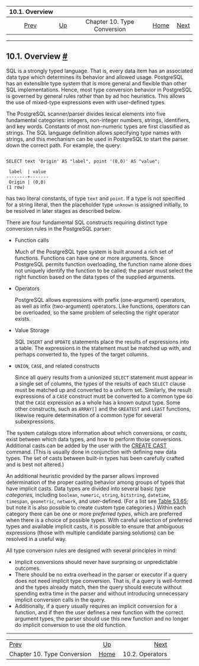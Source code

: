 <!--?xml version="1.0" encoding="UTF-8" standalone="no"?-->

|                    10.1. Overview                    |                                                   |                             |                                                       |                                               |
| :--------------------------------------------------: | :------------------------------------------------ | :-------------------------: | ----------------------------------------------------: | --------------------------------------------: |
| [Prev](typeconv.html "Chapter 10. Type Conversion")  | [Up](typeconv.html "Chapter 10. Type Conversion") | Chapter 10. Type Conversion | [Home](index.html "PostgreSQL 17devel Documentation") |  [Next](typeconv-oper.html "10.2. Operators") |

***

## 10.1. Overview [#](#TYPECONV-OVERVIEW)

SQL is a strongly typed language. That is, every data item has an associated data type which determines its behavior and allowed usage. PostgreSQL has an extensible type system that is more general and flexible than other SQL implementations. Hence, most type conversion behavior in PostgreSQL is governed by general rules rather than by ad hoc heuristics. This allows the use of mixed-type expressions even with user-defined types.

The PostgreSQL scanner/parser divides lexical elements into five fundamental categories: integers, non-integer numbers, strings, identifiers, and key words. Constants of most non-numeric types are first classified as strings. The SQL language definition allows specifying type names with strings, and this mechanism can be used in PostgreSQL to start the parser down the correct path. For example, the query:

```

SELECT text 'Origin' AS "label", point '(0,0)' AS "value";

 label  | value
--------+-------
 Origin | (0,0)
(1 row)
```

has two literal constants, of type `text` and `point`. If a type is not specified for a string literal, then the placeholder type `unknown` is assigned initially, to be resolved in later stages as described below.

There are four fundamental SQL constructs requiring distinct type conversion rules in the PostgreSQL parser:

* Function calls

    Much of the PostgreSQL type system is built around a rich set of functions. Functions can have one or more arguments. Since PostgreSQL permits function overloading, the function name alone does not uniquely identify the function to be called; the parser must select the right function based on the data types of the supplied arguments.

* Operators

    PostgreSQL allows expressions with prefix (one-argument) operators, as well as infix (two-argument) operators. Like functions, operators can be overloaded, so the same problem of selecting the right operator exists.

* Value Storage

    SQL `INSERT` and `UPDATE` statements place the results of expressions into a table. The expressions in the statement must be matched up with, and perhaps converted to, the types of the target columns.

* `UNION`, `CASE`, and related constructs

    Since all query results from a unionized `SELECT` statement must appear in a single set of columns, the types of the results of each `SELECT` clause must be matched up and converted to a uniform set. Similarly, the result expressions of a `CASE` construct must be converted to a common type so that the `CASE` expression as a whole has a known output type. Some other constructs, such as `ARRAY[]` and the `GREATEST` and `LEAST` functions, likewise require determination of a common type for several subexpressions.

The system catalogs store information about which conversions, or *casts*, exist between which data types, and how to perform those conversions. Additional casts can be added by the user with the [CREATE CAST](sql-createcast.html "CREATE CAST") command. (This is usually done in conjunction with defining new data types. The set of casts between built-in types has been carefully crafted and is best not altered.)

An additional heuristic provided by the parser allows improved determination of the proper casting behavior among groups of types that have implicit casts. Data types are divided into several basic *type categories*, including `boolean`, `numeric`, `string`, `bitstring`, `datetime`, `timespan`, `geometric`, `network`, and user-defined. (For a list see [Table 53.65](catalog-pg-type.html#CATALOG-TYPCATEGORY-TABLE "Table 53.65. typcategory Codes"); but note it is also possible to create custom type categories.) Within each category there can be one or more *preferred types*, which are preferred when there is a choice of possible types. With careful selection of preferred types and available implicit casts, it is possible to ensure that ambiguous expressions (those with multiple candidate parsing solutions) can be resolved in a useful way.

All type conversion rules are designed with several principles in mind:

* Implicit conversions should never have surprising or unpredictable outcomes.
* There should be no extra overhead in the parser or executor if a query does not need implicit type conversion. That is, if a query is well-formed and the types already match, then the query should execute without spending extra time in the parser and without introducing unnecessary implicit conversion calls in the query.
* Additionally, if a query usually requires an implicit conversion for a function, and if then the user defines a new function with the correct argument types, the parser should use this new function and no longer do implicit conversion to use the old function.

***

|                                                      |                                                       |                                               |
| :--------------------------------------------------- | :---------------------------------------------------: | --------------------------------------------: |
| [Prev](typeconv.html "Chapter 10. Type Conversion")  |   [Up](typeconv.html "Chapter 10. Type Conversion")   |  [Next](typeconv-oper.html "10.2. Operators") |
| Chapter 10. Type Conversion                          | [Home](index.html "PostgreSQL 17devel Documentation") |                               10.2. Operators |
